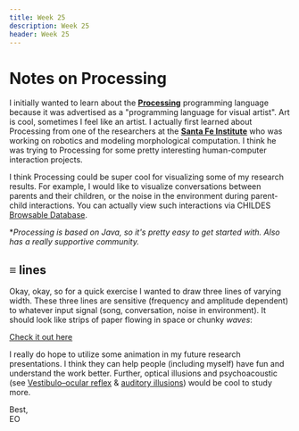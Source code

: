 ```yaml
---
title: Week 25
description: Week 25
header: Week 25
---
```


# Notes on Processing
I initially wanted to learn about the [<b>Processing</b>](https://processing.org/) programming language because it was advertised as a "programming language for visual artist". Art is cool, sometimes I feel like an artist. I actually first learned about Processing from one of the researchers at the [<b>Santa Fe Institute</b>](https://www.santafe.edu/) who was working on robotics and modeling morphological computation. I think he was trying to Processing for some pretty interesting human-computer interaction projects.

I think Processing could be super cool for visualizing some of my research results. For example, I would like to visualize conversations between parents and their children, or the noise in the environment during parent-child interactions. You can actually view such interactions via CHILDES [Browsable Database](https://childes.talkbank.org/browser/index.php?url=Eng-NA/Rollins/).

*<i>Processing is based on Java, so it's pretty easy to get started with. Also has a really supportive community.</i>

## ≡ lines
Okay, okay, so for a quick exercise I wanted to draw three lines of varying width. These three lines are sensitive (frequency and amplitude dependent) to whatever input signal (song, conversation, noise in environment). It should look like strips of paper flowing in space or chunky <i>waves</i>:

[Check it out here](https://storage.googleapis.com/root-proposal-1246/sketches/sketch180203a_3lines.mp4)

I really do hope to utilize some animation in my future research presentations. I think they can help people (including myself) have fun and understand the work better. Further, optical illusions and psychoacoustic (see [Vestibulo–ocular reflex](https://en.wikipedia.org/wiki/Vestibulo%E2%80%93ocular_reflex) & [auditory illusions](https://en.wikipedia.org/wiki/Auditory_illusion)) would be cool to study more.

Best, <br />
EO
